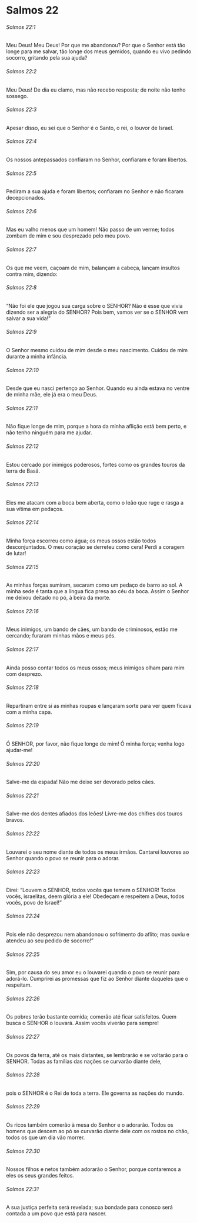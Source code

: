 # Salmos 22

###### Salmos 22:1

Meu Deus! Meu Deus! Por que me abandonou? Por que o Senhor está tão longe para me salvar, tão longe dos meus gemidos, quando eu vivo pedindo socorro, gritando pela sua ajuda?

###### Salmos 22:2

Meu Deus! De dia eu clamo, mas não recebo resposta; de noite não tenho sossego.

###### Salmos 22:3

Apesar disso, eu sei que o Senhor é o Santo, o rei, o louvor de Israel.

###### Salmos 22:4

Os nossos antepassados confiaram no Senhor, confiaram e foram libertos.

###### Salmos 22:5

Pediram a sua ajuda e foram libertos; confiaram no Senhor e não ficaram decepcionados.

###### Salmos 22:6

Mas eu valho menos que um homem! Não passo de um verme; todos zombam de mim e sou desprezado pelo meu povo.

###### Salmos 22:7

Os que me veem, caçoam de mim, balançam a cabeça, lançam insultos contra mim, dizendo:

###### Salmos 22:8

“Não foi ele que jogou sua carga sobre o SENHOR? Não é esse que vivia dizendo ser a alegria do SENHOR? Pois bem, vamos ver se o SENHOR vem salvar a sua vida!”

###### Salmos 22:9

O Senhor mesmo cuidou de mim desde o meu nascimento. Cuidou de mim durante a minha infância.

###### Salmos 22:10

Desde que eu nasci pertenço ao Senhor. Quando eu ainda estava no ventre de minha mãe, ele já era o meu Deus.

###### Salmos 22:11

Não fique longe de mim, porque a hora da minha aflição está bem perto, e não tenho ninguém para me ajudar.

###### Salmos 22:12

Estou cercado por inimigos poderosos, fortes como os grandes touros da terra de Basã.

###### Salmos 22:13

Eles me atacam com a boca bem aberta, como o leão que ruge e rasga a sua vítima em pedaços.

###### Salmos 22:14

Minha força escorreu como água; os meus ossos estão todos desconjuntados. O meu coração se derreteu como cera! Perdi a coragem de lutar!

###### Salmos 22:15

As minhas forças sumiram, secaram como um pedaço de barro ao sol. A minha sede é tanta que a língua fica presa ao céu da boca. Assim o Senhor me deixou deitado no pó, à beira da morte.

###### Salmos 22:16

Meus inimigos, um bando de cães, um bando de criminosos, estão me cercando; furaram minhas mãos e meus pés.

###### Salmos 22:17

Ainda posso contar todos os meus ossos; meus inimigos olham para mim com desprezo.

###### Salmos 22:18

Repartiram entre si as minhas roupas e lançaram sorte para ver quem ficava com a minha capa.

###### Salmos 22:19

Ó SENHOR, por favor, não fique longe de mim! Ó minha força; venha logo ajudar-me!

###### Salmos 22:20

Salve-me da espada! Não me deixe ser devorado pelos cães.

###### Salmos 22:21

Salve-me dos dentes afiados dos leões! Livre-me dos chifres dos touros bravos.

###### Salmos 22:22

Louvarei o seu nome diante de todos os meus irmãos. Cantarei louvores ao Senhor quando o povo se reunir para o adorar.

###### Salmos 22:23

Direi: “Louvem o SENHOR, todos vocês que temem o SENHOR! Todos vocês, israelitas, deem glória a ele! Obedeçam e respeitem a Deus, todos vocês, povo de Israel!”

###### Salmos 22:24

Pois ele não desprezou nem abandonou o sofrimento do aflito; mas ouviu e atendeu ao seu pedido de socorro!”

###### Salmos 22:25

Sim, por causa do seu amor eu o louvarei quando o povo se reunir para adorá-lo. Cumprirei as promessas que fiz ao Senhor diante daqueles que o respeitam.

###### Salmos 22:26

Os pobres terão bastante comida; comerão até ficar satisfeitos. Quem busca o SENHOR o louvará. Assim vocês viverão para sempre!

###### Salmos 22:27

Os povos da terra, até os mais distantes, se lembrarão e se voltarão para o SENHOR. Todas as famílias das nações se curvarão diante dele,

###### Salmos 22:28

pois o SENHOR é o Rei de toda a terra. Ele governa as nações do mundo.

###### Salmos 22:29

Os ricos também comerão à mesa do Senhor e o adorarão. Todos os homens que descem ao pó se curvarão diante dele com os rostos no chão, todos os que um dia vão morrer.

###### Salmos 22:30

Nossos filhos e netos também adorarão o Senhor, porque contaremos a eles os seus grandes feitos.

###### Salmos 22:31

A sua justiça perfeita será revelada; sua bondade para conosco será contada a um povo que está para nascer.

